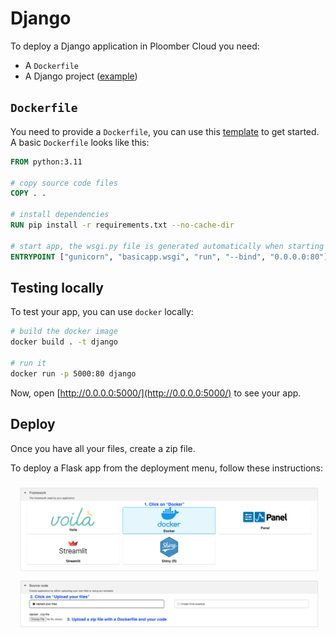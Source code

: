 # Django

To deploy a Django application in Ploomber Cloud you need:

- A `Dockerfile`
- A Django project ([example](https://github.com/ploomber/doc/blob/main/examples/django/basic-app))


## `Dockerfile`

You need to provide a `Dockerfile`, you can use this [template](https://github.com/ploomber/doc/blob/main/examples/django/basic-app/Dockerfile) to get started. A basic `Dockerfile` looks like this:

```Dockerfile
FROM python:3.11

# copy source code files
COPY . .

# install dependencies
RUN pip install -r requirements.txt --no-cache-dir

# start app, the wsgi.py file is generated automatically when starting a Django project
ENTRYPOINT ["gunicorn", "basicapp.wsgi", "run", "--bind", "0.0.0.0:80"]
```

## Testing locally

To test your app, you can use `docker` locally:

```sh
# build the docker image
docker build . -t django

# run it
docker run -p 5000:80 django
```

Now, open [http://0.0.0.0:5000/](http://0.0.0.0:5000/) to see your app.


## Deploy

Once you have all your files, create a zip file.

To deploy a Flask app from the deployment menu, follow these instructions:

![](../static/docker.png)